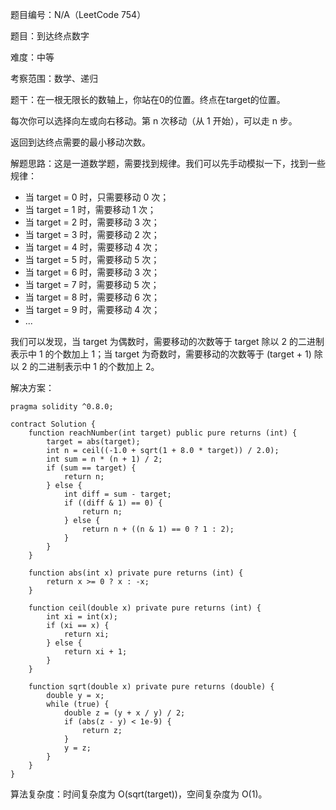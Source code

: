 题目编号：N/A（LeetCode 754）

题目：到达终点数字

难度：中等

考察范围：数学、递归

题干：在一根无限长的数轴上，你站在0的位置。终点在target的位置。

每次你可以选择向左或向右移动。第 n 次移动（从 1 开始），可以走 n 步。

返回到达终点需要的最小移动次数。

解题思路：这是一道数学题，需要找到规律。我们可以先手动模拟一下，找到一些规律：

- 当 target = 0 时，只需要移动 0 次；
- 当 target = 1 时，需要移动 1 次；
- 当 target = 2 时，需要移动 3 次；
- 当 target = 3 时，需要移动 2 次；
- 当 target = 4 时，需要移动 4 次；
- 当 target = 5 时，需要移动 5 次；
- 当 target = 6 时，需要移动 3 次；
- 当 target = 7 时，需要移动 5 次；
- 当 target = 8 时，需要移动 6 次；
- 当 target = 9 时，需要移动 4 次；
- ...

我们可以发现，当 target 为偶数时，需要移动的次数等于 target 除以 2 的二进制表示中 1 的个数加上 1；当 target 为奇数时，需要移动的次数等于 (target + 1) 除以 2 的二进制表示中 1 的个数加上 2。

解决方案：

```solidity
pragma solidity ^0.8.0;

contract Solution {
    function reachNumber(int target) public pure returns (int) {
        target = abs(target);
        int n = ceil((-1.0 + sqrt(1 + 8.0 * target)) / 2.0);
        int sum = n * (n + 1) / 2;
        if (sum == target) {
            return n;
        } else {
            int diff = sum - target;
            if ((diff & 1) == 0) {
                return n;
            } else {
                return n + ((n & 1) == 0 ? 1 : 2);
            }
        }
    }

    function abs(int x) private pure returns (int) {
        return x >= 0 ? x : -x;
    }

    function ceil(double x) private pure returns (int) {
        int xi = int(x);
        if (xi == x) {
            return xi;
        } else {
            return xi + 1;
        }
    }

    function sqrt(double x) private pure returns (double) {
        double y = x;
        while (true) {
            double z = (y + x / y) / 2;
            if (abs(z - y) < 1e-9) {
                return z;
            }
            y = z;
        }
    }
}
```

算法复杂度：时间复杂度为 O(sqrt(target))，空间复杂度为 O(1)。